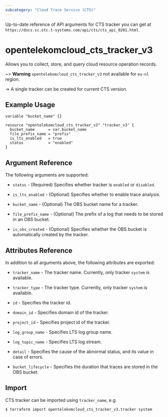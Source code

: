 ```yaml
---
subcategory: "Cloud Trace Service (CTS)"
---
```


Up-to-date reference of API arguments for CTS tracker you can get at
`https://docs.sc.otc.t-systems.com/api/cts/cts_api_0201.html`.

# opentelekomcloud_cts_tracker_v3

Allows you to collect, store, and query cloud resource operation records.

~> **Warning** `opentelekomcloud_cts_tracker_v3` not available for `eu-nl` region.

-> A single tracker can be created for current CTS version.

## Example Usage

```hcl
variable "bucket_name" {}

resource "opentelekomcloud_cts_tracker_v3" "tracker_v3" {
  bucket_name      = var.bucket_name
  file_prefix_name = "prefix"
  is_lts_enabled   = true
  status           = "enabled"
}
```

## Argument Reference

The following arguments are supported:

* `status` - (Required) Specifies whether tracker is `enabled` or `disabled`.

* `is_lts_enabled` - (Optional) Specifies whether to enable trace analysis.

* `bucket_name` - (Optional) The OBS bucket name for a tracker.

* `file_prefix_name` - (Optional) The prefix of a log that needs to be stored in an OBS bucket.

* `is_obs_created` - (Optional) Specifies whether the OBS bucket is automatically created by the tracker.

## Attributes Reference

In addition to all arguments above, the following attributes are exported:

* `tracker_name` - The tracker name. Currently, only tracker `system` is available.

* `tracker_type` - The tracker type. Currently, only tracker `system` is available.

* `id` - Specifies the tracker id.

* `domain_id` - Specifies domain id of the tracker.

* `project_id` - Specifies project id of the tracker.

* `log_group_name` - Specifies LTS log group name.

* `log_topic_name` - Specifies LTS log stream.

* `detail` - Specifies the cause of the abnormal status, and its value in case of errors.

* `bucket_lifecycle` - Specifies the duration that traces are stored in the OBS bucket.

## Import

CTS tracker can be imported using `tracker_name`, e.g.

```shell
$ terraform import opentelekomcloud_cts_tracker_v3.tracker system
```
